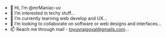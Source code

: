 - 👋 Hi, I’m @mrManiac-uv
- 👀 I’m interested in techy stuff...
- 🌱 I’m currently learning web develop and UX...
- 💞️ I’m looking to collaborate on software or web designs and interfaces...
- 📫 Reach me through mail - toyuvrajgoyal@gmails.com...

<!---
mrManiac-uv/mrManiac-uv is a ✨ special ✨ repository because its `README.md` (this file) appears on your GitHub profile.
You can click the Preview link to take a look at your changes.
--->
